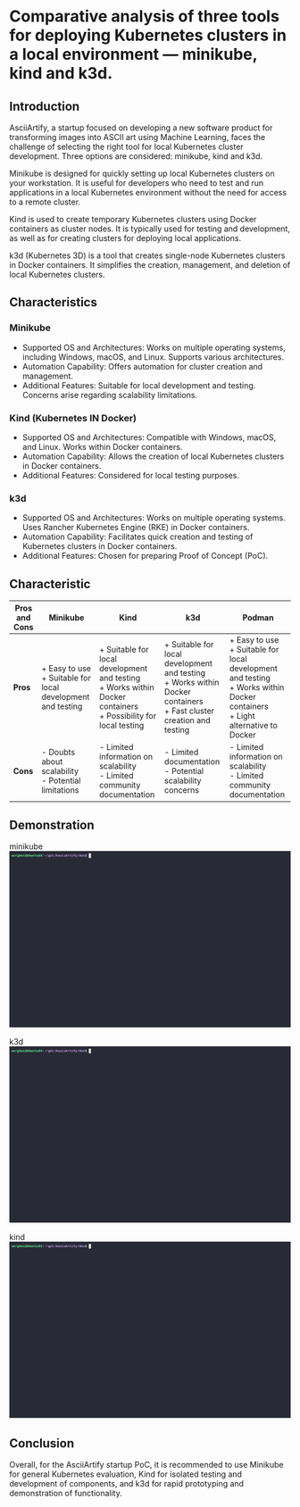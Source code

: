 # Comparative analysis of three tools for deploying Kubernetes clusters in a local environment — minikube, kind and k3d.

## Introduction

AsciiArtify, a startup focused on developing a new software product for transforming images into ASCII art using Machine Learning, faces the challenge of selecting the right tool for local Kubernetes cluster development. Three options are considered: minikube, kind and k3d. 

Minikube is designed for quickly setting up local Kubernetes clusters on your workstation. It is useful for developers who need to test and run applications in a local Kubernetes environment without the need for access to a remote cluster.

Kind is used to create temporary Kubernetes clusters using Docker containers as cluster nodes. It is typically used for testing and development, as well as for creating clusters for deploying local applications.

k3d (Kubernetes 3D) is a tool that creates single-node Kubernetes clusters in Docker containers. It simplifies the creation, management, and deletion of local Kubernetes clusters.

## Characteristics

### Minikube

+ Supported OS and Architectures: Works on multiple operating systems, including Windows, macOS, and Linux. Supports various architectures.
+ Automation Capability: Offers automation for cluster creation and management.
+ Additional Features: Suitable for local development and testing. Concerns arise regarding scalability limitations.

### Kind (Kubernetes IN Docker)


+ Supported OS and Architectures: Compatible with Windows, macOS, and Linux. Works within Docker containers.
+ Automation Capability: Allows the creation of local Kubernetes clusters in Docker containers.
+ Additional Features: Considered for local testing purposes.

### k3d

+ Supported OS and Architectures: Works on multiple operating systems. Uses Rancher Kubernetes Engine (RKE) in Docker containers.
+ Automation Capability: Facilitates quick creation and testing of Kubernetes clusters in Docker containers.
+ Additional Features: Chosen for preparing Proof of Concept (PoC).

## Characteristic

| **Pros and Cons**                               | **Minikube**                                     | **Kind**                                         | **k3d**                                          | **Podman**                                       |
|--------------------------------------------------|--------------------------------------------------|--------------------------------------------------|--------------------------------------------------|--------------------------------------------------|
| **Pros**                                      | + Easy to use<br>+ Suitable for local development and testing | + Suitable for local development and testing<br>+ Works within Docker containers<br>+ Possibility for local testing | + Suitable for local development and testing<br>+ Works within Docker containers<br>+ Fast cluster creation and testing | + Easy to use<br>+ Suitable for local development and testing<br>+ Works within Docker containers<br>+ Light alternative to Docker |
| **Cons**                                      | - Doubts about scalability<br>- Potential limitations | - Limited information on scalability<br>- Limited community documentation | - Limited documentation<br>- Potential scalability concerns | - Limited information on scalability<br>- Limited community documentation |

## Demonstration

minikube
![minikube](minikube.gif)

k3d
![k3d](k3d.gif)

kind
![kind](kind.gif)

## Conclusion

Overall, for the AsciiArtify startup PoC, it is recommended to use Minikube for general Kubernetes evaluation, Kind for isolated testing and development of components, and k3d for rapid prototyping and demonstration of functionality. 

